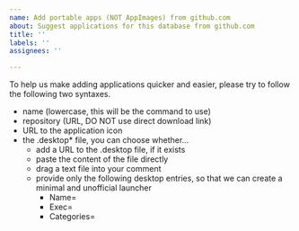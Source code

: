 ```yaml
---
name: Add portable apps (NOT AppImages) from github.com
about: Suggest applications for this database from github.com
title: ''
labels: ''
assignees: ''

---
```


To help us make adding applications quicker and easier, please try to follow the following two syntaxes.

- name (lowercase, this will be the command to use)
- repository (URL, DO NOT use direct download link)
- URL to the application icon
- the .desktop* file, you can choose whether...
  - add a URL to the .desktop file, if it exists
  - paste the content of the file directly
  - drag a text file into your comment
  - provide only the following desktop entries, so that we can create a minimal and unofficial launcher
    - Name=
    - Exec=
    - Categories=
